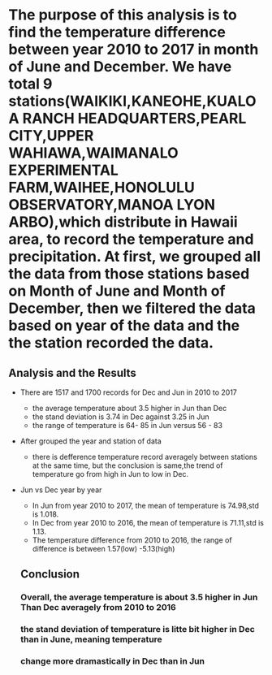 # The purpose of this analysis is to find the temperature difference between year 2010 to 2017 in month of June and December. We have total 9 stations(WAIKIKI,KANEOHE,KUALOA RANCH HEADQUARTERS,PEARL CITY,UPPER WAHIAWA,WAIMANALO EXPERIMENTAL FARM,WAIHEE,HONOLULU OBSERVATORY,MANOA LYON ARBO),which distribute in Hawaii area, to record the temperature and precipitation. At first, we grouped all the data from those stations based on Month of June and Month of December, then we filtered the data based on year of the data and the the station recorded the data. 
## Analysis and the Results
* There are 1517 and 1700 records for Dec and Jun in 2010 to 2017
  * the average temperature about 3.5 higher in Jun than Dec
  * the stand deviation is 3.74 in Dec against 3.25 in Jun
  * the range of temperature is 64- 85 in Jun versus 56 - 83
* After grouped the year and station of data
  * there is defference temperature record averagely between stations at the same time, but the conclusion is same,the trend of temperature go from high in Jun to low in Dec.
* Jun vs Dec year by year
  * In Jun from year 2010 to 2017, the mean of temperature is 74.98,std is 1.018.
  * In Dec from year 2010 to 2016, the mean of temperature is 71.11,std is 1.13.
  * The temperature difference from 2010 to 2016, the range of difference is between 1.57(low) -5.13(high)
  
  ## Conclusion
  ### Overall, the average temperature is about 3.5 higher in Jun Than Dec averagely from 2010 to 2016
  ### the stand deviation of temperature is litte bit higher in Dec than in June, meaning temperature 
  ### change more dramastically in Dec than in Jun
 
  
  
  
